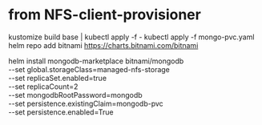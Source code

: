 # from NFS-client-provisioner

kustomize build base | kubectl apply -f -
kubectl apply -f mongo-pvc.yaml
helm repo add bitnami https://charts.bitnami.com/bitnami

helm install mongodb-marketplace bitnami/mongodb \
--set global.storageClass=managed-nfs-storage \
--set replicaSet.enabled=true \
--set replicaCount=2 \
--set mongodbRootPassword=mongodb \
--set persistence.existingClaim=mongodb-pvc \
--set persistence.enabled=True
